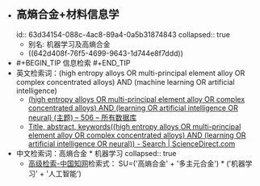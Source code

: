 - ## 高熵合金+材料信息学
  id:: 63d34154-088c-4ac8-89a4-0a5b31874843
  collapsed:: true
	- 别名: 机器学习及高熵合金
	- ((642d408f-76f5-4699-9643-1d744e8f7ddd))
- #+BEGIN_TIP
  信息检索
  #+END_TIP
- 英文检索词：(high entropy alloys OR multi-principal element alloy OR complex concentrated alloys) AND (machine learning OR artificial intelligence)
	- [(high entropy alloys OR multi-principal element alloy OR complex concentrated alloys) AND (learning OR artificial intelligence OR neural) (主题) – 506 – 所有数据库](https://www.webofscience.com/wos/alldb/summary/ec9f14a3-c4e8-433a-bf2b-688e195deef6-932ca557/date-descending/1)
	- [Title, abstract, keywords((high entropy alloys OR multi-principal element alloy OR complex concentrated alloys) AND (learning OR artificial intelligence OR neural)) - Search | ScienceDirect.com](https://www.sciencedirect.com/search?tak=%28high%20entropy%20alloys%20OR%20multi-principal%20element%20alloy%20OR%20complex%20concentrated%20alloys%29%20AND%20%28learning%20OR%20artificial%20intelligence%20OR%20neural%29&sortBy=date)
- 中文检索词：高熵合金 * 机器学习
  collapsed:: true
	- [高级检索-中国知网](https://kns.cnki.net/kns8/AdvSearch?dbprefix=CFLS&&crossDbcodes=CJFQ%2CCDMD%2CCIPD%2CCCND%2CCISD%2CSNAD%2CBDZK%2CCCJD%2CCCVD%2CCJFN)检索式：
	  SU=('高熵合金' + '多主元合金') * ('机器学习' + '人工智能')